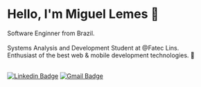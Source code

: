# Hello, I'm Miguel Lemes 👋

<div>
  Software Enginner from Brazil.</br></br>
  Systems Analysis and Development Student at @Fatec Lins.</br>
  Enthusiast of the best web & mobile development technologies. 👾</br></br>
</div>


[![Linkedin Badge](https://img.shields.io/badge/-Miguel%20Lemes-6b21a8?style=flat-square&logo=Linkedin&logoColor=white&link=https://www.linkedin.com/in/migueelzz/)](https://www.linkedin.com/in/migueelzz/) 
[![Gmail Badge](https://img.shields.io/badge/-miguel.hlemes.s@gmail.com-6b21a8?style=flat-square&logo=Gmail&logoColor=white&link=mailto:miguel.hlemes.s@gmail.com)](mailto:miguel.hlemes.s@gmail.com)





